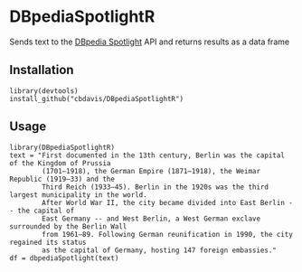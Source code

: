 # DBpediaSpotlightR
Sends text to the [DBpedia Spotlight](https://github.com/dbpedia-spotlight/dbpedia-spotlight/wiki) API and returns results as a data frame

## Installation
```
library(devtools)
install_github("cbdavis/DBpediaSpotlightR")
```

## Usage
```
library(DBpediaSpotlightR)
text = "First documented in the 13th century, Berlin was the capital of the Kingdom of Prussia 
        (1701–1918), the German Empire (1871–1918), the Weimar Republic (1919–33) and the 
        Third Reich (1933–45). Berlin in the 1920s was the third largest municipality in the world. 
        After World War II, the city became divided into East Berlin -- the capital of 
        East Germany -- and West Berlin, a West German exclave surrounded by the Berlin Wall 
        from 1961–89. Following German reunification in 1990, the city regained its status 
        as the capital of Germany, hosting 147 foreign embassies."
df = dbpediaSpotlight(text)
```
